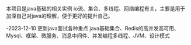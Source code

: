 本项目是java基础的相关实例
io流、集合、多线程、网络编程有关，主要是用于加深自己对java的理解，便于更好的提升自己。

-2023-12-10
更新java面试各种重点
java基础集合、Redis的高并发高可用、Mysql、框架、微服务、消息中间件、并发编程多线程、JVM、设计模式
